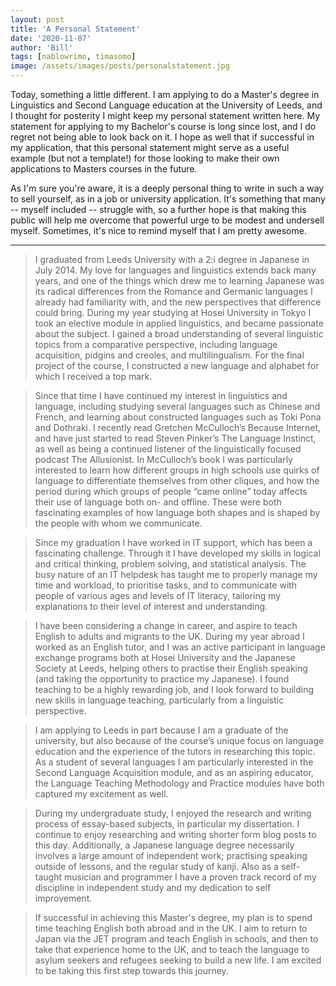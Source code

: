 ```yaml
---
layout: post
title: 'A Personal Statement'
date: '2020-11-07'
author: 'Bill'
tags: [nablowrimo, timasomo]
image: /assets/images/posts/personalstatement.jpg
---
```


Today, something a little different. I am applying to do a Master's degree in Linguistics and Second Language education at the University of Leeds, and I thought for posterity I might keep my personal statement written here. My statement for applying to my Bachelor's course is long since lost, and I do regret not being able to look back on it. I hope as well that if successful in my application, that this personal statement might serve as a useful example (but not a template!) for those looking to make their own applications to Masters courses in the future. 

As I'm sure you're aware, it is a deeply personal thing to write in such a way to sell yourself, as in a job or university application. It's something that many -- myself included -- struggle with, so a further hope is that making this public will help me overcome that powerful urge to be modest and undersell myself. Sometimes, it's nice to remind myself that I am pretty awesome.

---

> I graduated from Leeds University with a 2:i degree in Japanese in July 2014. My love for languages and linguistics extends back many years, and one of the things which drew me to learning Japanese was its radical differences from the Romance and Germanic languages I already had familiarity with, and the new perspectives that difference could bring. During my year studying at Hosei University in Tokyo I took an elective module in applied linguistics, and became passionate about the subject. I gained a broad understanding of several linguistic topics from a comparative perspective, including language acquisition, pidgins and creoles, and multilingualism. For the final project of the course, I constructed a new language and alphabet for which I received a top mark.

> Since that time I have continued my interest in linguistics and language, including studying several languages such as Chinese and French, and learning about constructed languages such as Toki Pona and Dothraki. I recently read Gretchen McCulloch’s Because Internet, and have just started to read Steven Pinker’s The Language Instinct, as well as being a continued listener of the linguistically focused podcast The Allusionist. In McCulloch’s book I was particularly interested to learn how different groups in high schools use quirks of language to differentiate themselves from other cliques, and how the period during which groups of people “came online” today affects their use of language both on- and offline. These were both fascinating examples of how language both shapes and is shaped by the people with whom we communicate. 

> Since my graduation I have worked in IT support, which has been a fascinating challenge. Through it I have developed my skills in logical and critical thinking, problem solving, and statistical analysis. The busy nature of an IT helpdesk has taught me to properly manage my time and workload, to prioritise tasks, and to communicate with people of various ages and levels of IT literacy, tailoring my explanations to their level of interest and understanding.

> I have been considering a change in career, and aspire to teach English to adults and migrants to the UK. During my year abroad I worked as an English tutor, and I was an active participant in language exchange programs both at Hosei University and the Japanese Society at Leeds, helping others to practise their English speaking (and taking the opportunity to practice my Japanese). I found teaching to be a highly rewarding job, and I look forward to building new skills in language teaching, particularly from a linguistic perspective. 

> I am applying to Leeds in part because I am a graduate of the university, but also because of the course’s unique focus on language education and the experience of the tutors in researching this topic. As a student of several languages I am particularly interested in the Second Language Acquisition module, and as an aspiring educator, the Language Teaching Methodology and Practice modules have both captured my excitement as well. 

> During my undergraduate study, I enjoyed the research and writing process of essay-based subjects, in particular my dissertation. I continue to enjoy researching and writing shorter form blog posts to this day. Additionally, a Japanese language degree necessarily involves a large amount of independent work; practising speaking outside of lessons, and the regular study of kanji. Also as a self-taught musician and programmer I have a proven track record of my discipline in independent study and my dedication to self improvement. 

> If successful in achieving this Master's degree, my plan is to spend time teaching English both abroad and in the UK. I aim to return to Japan via the JET program and teach English in schools, and then to take that experience home to the UK, and to teach the language to asylum seekers and refugees seeking to build a new life. I am excited to be taking this first step towards this journey.

